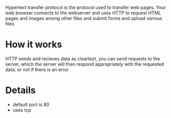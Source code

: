 Hypertext transfer protocol is the protocol used to transfer web pages. Your web browser connects to the webserver and uses HTTP to request HTML pages and images among other files and submit forms and upload various files
# How it works
HTTP sends and recieves data as cleartext, you can send requests to the server, which the server will then respond appropriately with the requested data, or not if there is an error
# Details
- default port is 80
- uses tcp